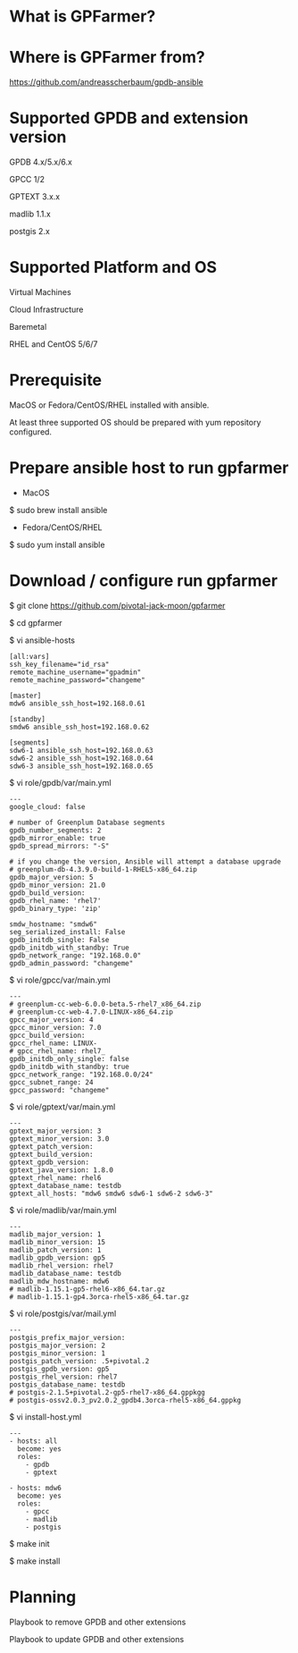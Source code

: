 # What is GPFarmer?

# Where is GPFarmer from?
https://github.com/andreasscherbaum/gpdb-ansible

# Supported GPDB and extension version
GPDB 4.x/5.x/6.x

GPCC 1/2

GPTEXT 3.x.x

madlib 1.1.x

postgis 2.x


# Supported Platform and OS
Virtual Machines

Cloud Infrastructure

Baremetal

RHEL and CentOS 5/6/7


# Prerequisite
MacOS or Fedora/CentOS/RHEL installed with ansible.

At least three supported OS should be prepared with yum repository configured.


# Prepare ansible host to run gpfarmer
* MacOS

$ sudo brew install ansible

* Fedora/CentOS/RHEL

$ sudo yum install ansible


# Download / configure run gpfarmer
$ git clone https://github.com/pivotal-jack-moon/gpfarmer

$ cd gpfarmer

$ vi ansible-hosts
~~~
[all:vars]
ssh_key_filename="id_rsa"
remote_machine_username="gpadmin"
remote_machine_password="changeme"

[master]
mdw6 ansible_ssh_host=192.168.0.61

[standby]
smdw6 ansible_ssh_host=192.168.0.62

[segments]
sdw6-1 ansible_ssh_host=192.168.0.63
sdw6-2 ansible_ssh_host=192.168.0.64
sdw6-3 ansible_ssh_host=192.168.0.65
~~~

$ vi role/gpdb/var/main.yml
~~~
---
google_cloud: false

# number of Greenplum Database segments
gpdb_number_segments: 2
gpdb_mirror_enable: true
gpdb_spread_mirrors: "-S"

# if you change the version, Ansible will attempt a database upgrade
# greenplum-db-4.3.9.0-build-1-RHEL5-x86_64.zip
gpdb_major_version: 5
gpdb_minor_version: 21.0
gpdb_build_version:
gpdb_rhel_name: 'rhel7'
gpdb_binary_type: 'zip'

smdw_hostname: "smdw6"
seg_serialized_install: False
gpdb_initdb_single: False
gpdb_initdb_with_standby: True
gpdb_network_range: "192.168.0.0"
gpdb_admin_password: "changeme"
~~~

$ vi role/gpcc/var/main.yml
~~~
---
# greenplum-cc-web-6.0.0-beta.5-rhel7_x86_64.zip
# greenplum-cc-web-4.7.0-LINUX-x86_64.zip
gpcc_major_version: 4
gpcc_minor_version: 7.0
gpcc_build_version:
gpcc_rhel_name: LINUX-
# gpcc_rhel_name: rhel7_
gpdb_initdb_only_single: false
gpdb_initdb_with_standby: true
gpcc_network_range: "192.168.0.0/24"
gpcc_subnet_range: 24
gpcc_password: "changeme"
~~~

$ vi role/gptext/var/main.yml
~~~
---
gptext_major_version: 3
gptext_minor_version: 3.0
gptext_patch_version:
gptext_build_version:
gptext_gpdb_version:
gptext_java_version: 1.8.0
gptext_rhel_name: rhel6
gptext_database_name: testdb
gptext_all_hosts: "mdw6 smdw6 sdw6-1 sdw6-2 sdw6-3"
~~~

$ vi role/madlib/var/main.yml
~~~
---
madlib_major_version: 1
madlib_minor_version: 15
madlib_patch_version: 1
madlib_gpdb_version: gp5
madlib_rhel_version: rhel7
madlib_database_name: testdb
madlib_mdw_hostname: mdw6
# madlib-1.15.1-gp5-rhel6-x86_64.tar.gz
# madlib-1.15.1-gp4.3orca-rhel5-x86_64.tar.gz
~~~

$ vi role/postgis/var/mail.yml
~~~
---
postgis_prefix_major_version:
postgis_major_version: 2
postgis_minor_version: 1
postgis_patch_version: .5+pivotal.2
postgis_gpdb_version: gp5
postgis_rhel_version: rhel7
postgis_database_name: testdb
# postgis-2.1.5+pivotal.2-gp5-rhel7-x86_64.gppkgg
# postgis-ossv2.0.3_pv2.0.2_gpdb4.3orca-rhel5-x86_64.gppkg
~~~

$ vi install-host.yml
~~~
---
- hosts: all
  become: yes
  roles:
    - gpdb
    - gptext

- hosts: mdw6
  become: yes
  roles:
    - gpcc
    - madlib
    - postgis
~~~

$ make init

$ make install


# Planning
Playbook to remove GPDB and other extensions

Playbook to update GPDB and other extensions
